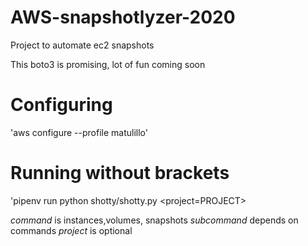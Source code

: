# AWS-snapshotlyzer-2020
Project to automate ec2 snapshots

This boto3 is promising, lot of fun coming soon

# Configuring
'aws configure --profile matulillo'

# Running without brackets
'pipenv run python shotty/shotty.py <command> <project=PROJECT>

*command* is instances,volumes, snapshots
*subcommand* depends on commands
*project* is optional
